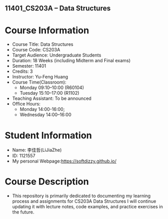 ## 11401_CS203A – Data Structures

# Course Information
- Course Title: Data Structures
- Course Code: CS203A
- Target Audience: Undergraduate Students
- Duration: 18 Weeks (including Midterm and Final exams)
- Semester: 11401
- Credits: 3
- Instructor: Yu-Feng Huang
- Course Time(Classroom):
  - Monday 09:10–10:00 (R60104)
  - Tuesday 15:10–17:00 (R1102)
- Teaching Assistant: To be announced
- Office Hours:
  - Monday 14:00-16:00;
  - Wednesday 14:00–16:00
# Student Information
- Name: 李佳哲(LiJiaZhe)
- ID: 1121557
- My personal Webpage:https://softdizzy.github.io/

# Course Description
- This repository is primarily dedicated to documenting my learning process and assignments for CS203A Data Structures I will continue updating it with lecture notes, code examples, and practice exercises in the future.
